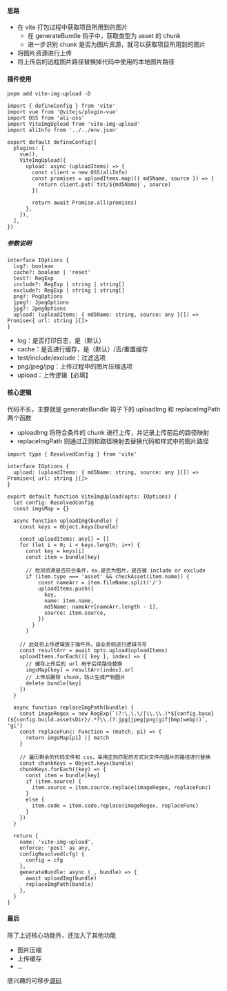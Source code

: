 #### 思路

- 在 vite 打包过程中获取项目所用到的图片
  - 在 generateBundle 钩子中，获取类型为 asset 的 chunk
  - 进一步识别 chunk 是否为图片资源，就可以获取项目所用到的图片
- 将图片资源进行上传
- 将上传后的远程图片路径替换掉代码中使用的本地图片路径

#### 插件使用

```
pnpm add vite-img-upload -D
```

```
import { defineConfig } from 'vite'
import vue from '@vitejs/plugin-vue'
import OSS from 'ali-oss'
import ViteImgUpload from 'vite-img-upload'
import aliInfo from '../../env.json'

export default defineConfig({
  plugins: [
    vue(),
    ViteImgUpload({
      upload: async (uploadItems) => {
        const client = new OSS(aliInfo)
        const promises = uploadItems.map(({ md5Name, source }) => {
          return client.put(`tst/${md5Name}`, source)
        })

        return await Promise.all(promises)
      },
    }),
  ],
})
```

##### 参数说明

```
interface IOptions {
  log?: boolean
  cache?: boolean | 'reset'
  test?: RegExp
  include?: RegExp | string | string[]
  exclude?: RegExp | string | string[]
  png?: PngOptions
  jpeg?: JpegOptions
  jpg?: JpegOptions
  upload: (uploadItems: { md5Name: string, source: any }[]) => Promise<{ url: string }[]>
}
```

- log：是否打印日志，是（默认）
- cache：是否进行缓存，是（默认）/否/重置缓存
- test/include/exclude：过滤选项
- png/jpeg/jpg：上传过程中的图片压缩选项
- upload：上传逻辑【必填】

#### 核心逻辑

代码不长，主要就是 generateBundle 钩子下的 uploadImg 和 replaceImgPath 两个函数

- uploadImg 将符合条件的 chunk 进行上传，并记录上传前后的路径映射
- replaceImgPath 则通过正则和路径映射去替换代码和样式中的图片路径

```
import type { ResolvedConfig } from 'vite'

interface IOptions {
  upload: (uploadItems: { md5Name: string, source: any }[]) => Promise<{ url: string }[]>
}

export default function ViteImgUpload(opts: IOptions) {
  let config: ResolvedConfig
  const imgsMap = {}

  async function uploadImg(bundle) {
    const keys = Object.keys(bundle)

    const uploadItems: any[] = []
    for (let i = 0; i < keys.length; i++) {
      const key = keys[i]
      const item = bundle[key]

      // 检测资源是否符合条件，ex.是否为图片，是否被 include or exclude
      if (item.type === 'asset' && checkAsset(item.name)) {
          const nameArr = item.fileName.split('/')
          uploadItems.push({
            key,
            name: item.name,
            md5Name: nameArr[nameArr.length - 1],
            source: item.source,
          })
        }
      }

    // 此处将上传逻辑放于插件外，由业务侧进行逻辑书写
    const resultArr = await opts.upload(uploadItems)
    uploadItems.forEach(({ key }, index) => {
      // 缓存上传后的 url 用于后续路径替换
      imgsMap[key] = resultArr[index].url
      // 上传后删除 chunk，防止生成产物图片
      delete bundle[key]
    })
  }

  async function replaceImgPath(bundle) {
    const imageRegex = new RegExp(`(?:\.\.\/|\\.\\.)*${config.base}(${config.build.assetsDir}/.*?\\.(?:jpg|jpeg|png|gif|bmp|webp))`, 'gi')
    const replaceFunc: Function = (match, p1) => {
      return imgsMap[p1] || match
    }

    // 遍历剩余的代码文件和 css，采用正则匹配的方式对文件内图片的路径进行替换
    const chunkKeys = Object.keys(bundle)
    chunkKeys.forEach((key) => {
      const item = bundle[key]
      if (item.source) {
        item.source = item.source.replace(imageRegex, replaceFunc)
      }
      else {
        item.code = item.code.replace(imageRegex, replaceFunc)
      }
    })
  }

  return {
    name: 'vite-img-upload',
    enforce: 'post' as any,
    configResolved(cfg) {
      config = cfg
    },
    generateBundle: async (_, bundle) => {
      await uploadImg(bundle)
      replaceImgPath(bundle)
    },
  }
}
```

#### 最后

除了上述核心功能外，还加入了其他功能

- 图片压缩
- 上传缓存
- ...

感兴趣的可移步[源码](https://github.com/qp91abc1234/vite-img-upload)
